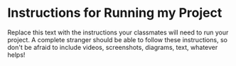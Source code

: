 # Instructions for Running my Project

Replace this text with the instructions your classmates will need to run your project. A complete stranger should be able to follow these instructions, so don't be afraid to include videos, screenshots, diagrams, text, whatever helps!
